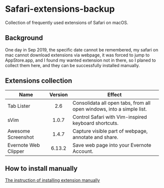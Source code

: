 # Safari-extensions-backup

Collection of frequently used extensions of Safari on macOS.

## Background

One day in Sep 2019, the specific date cannot be remembered, my safari on mac cannot download extensions via webpage, it was forced to jump to AppStore.app, and I found my wanted extension not in there, so I planed to collect them here, and they can be successfully installed manually.

## Extensions collection

| Name | Version|  Effect |
| - | :-: | - |
| Tab Lister | 2.6 | Consolidata all open tabs, from all open windows, into a simple list. |
| sVim | 1.0.7 | Control Safari with Vim-inspired keyboard shortcuts. |
| Awesome Screenshot | 1.4.7 | Capture visible part of webpage, annotate and share. |
| Evernote Web Clipper | 6.13.2 | Save web page into your Evernote Account. |

## How to install manually

[The instruction of installing extension manually](https://github.com/hustwyk/Safari-extensions-backup/blob/master/How%20to%20install%20manually.md)

